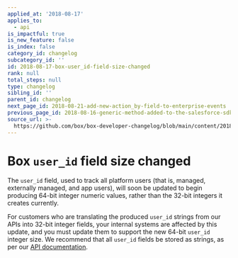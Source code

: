 ```yaml
---
applied_at: '2018-08-17'
applies_to:
  - api
is_impactful: true
is_new_feature: false
is_index: false
category_id: changelog
subcategory_id: ''
id: 2018-08-17-box-user_id-field-size-changed
rank: null
total_steps: null
type: changelog
sibling_id: ''
parent_id: changelog
next_page_id: 2018-08-21-add-new-action_by-field-to-enterprise-events
previous_page_id: 2018-08-16-generic-method-added-to-the-salesforce-sdk
source_url: >-
  https://github.com/box/box-developer-changelog/blob/main/content/2018/08-17-box-user_id-field-size-changed.md
---
```

# Box `user_id` field size changed

The `user_id` field, used to track all platform users (that is, managed,
externally managed, and app users), will soon be updated to begin producing
64-bit integer numeric values, rather than the 32-bit integers it creates
currently.

For customers who are translating the produced `user_id` strings from our APIs
into 32-bit integer fields, your internal systems are affected by this update,
and you must update them to support the new 64-bit `user_id` integer size. We
recommend that all `user_id` fields be stored as strings, as per our
[API documentation](endpoint://resources/user/).